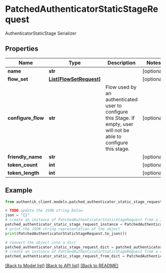 # PatchedAuthenticatorStaticStageRequest

AuthenticatorStaticStage Serializer

## Properties

Name | Type | Description | Notes
------------ | ------------- | ------------- | -------------
**name** | **str** |  | [optional] 
**flow_set** | [**List[FlowSetRequest]**](FlowSetRequest.md) |  | [optional] 
**configure_flow** | **str** | Flow used by an authenticated user to configure this Stage. If empty, user will not be able to configure this stage. | [optional] 
**friendly_name** | **str** |  | [optional] 
**token_count** | **int** |  | [optional] 
**token_length** | **int** |  | [optional] 

## Example

```python
from authentik_client.models.patched_authenticator_static_stage_request import PatchedAuthenticatorStaticStageRequest

# TODO update the JSON string below
json = "{}"
# create an instance of PatchedAuthenticatorStaticStageRequest from a JSON string
patched_authenticator_static_stage_request_instance = PatchedAuthenticatorStaticStageRequest.from_json(json)
# print the JSON string representation of the object
print(PatchedAuthenticatorStaticStageRequest.to_json())

# convert the object into a dict
patched_authenticator_static_stage_request_dict = patched_authenticator_static_stage_request_instance.to_dict()
# create an instance of PatchedAuthenticatorStaticStageRequest from a dict
patched_authenticator_static_stage_request_from_dict = PatchedAuthenticatorStaticStageRequest.from_dict(patched_authenticator_static_stage_request_dict)
```
[[Back to Model list]](../README.md#documentation-for-models) [[Back to API list]](../README.md#documentation-for-api-endpoints) [[Back to README]](../README.md)


